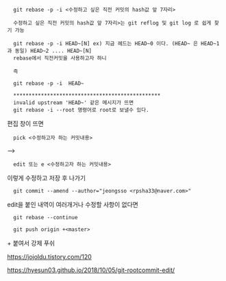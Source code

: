       git rebase -p -i <수정하고 싶은 직전 커밋의 hash값 앞 7자리>

      수정하고 싶은 직전 커밋의 hash값 앞 7자리>는 git reflog 및 git log 로 쉽게 찾기 가능

      git rebase -p -i HEAD~[N] ex) 지금 헤드는 HEAD~0 이다. (HEAD~ 은 HEAD~1과 동일) HEAD~2 .... HEAD~[N]
      rebase에서 직전커밋을 사용하고자 하니

      즉

      git rebase -p -i  HEAD~

      ************************************************
      invalid upstream 'HEAD~' 같은 메시지가 뜨면
      git rebase -i --root 명령어로 root로 보낼수 있다.

편집 창이 뜨면

      pick <수정하고자 하는 커밋내용>

-->

      edit 또는 e <수정하고자 하는 커밋내용>

이렇게 수정하고 저장 후 나가기

      git commit --amend --author="jeongsso <rpsha33@naver.com>"

edit을 붙인 내역이 여러개거나 수정할 사항이 없다면

      git rebase --continue

      git push origin +<master>

\+ 붙여서 강제 푸쉬

https://jojoldu.tistory.com/120

https://hyesun03.github.io/2018/10/05/git-rootcommit-edit/
